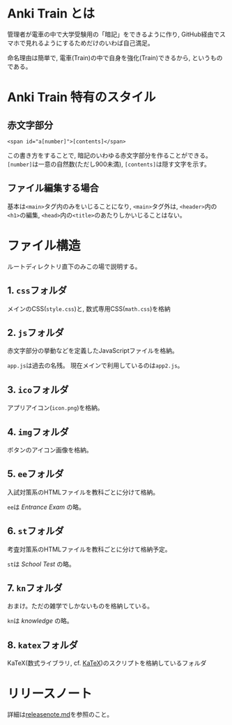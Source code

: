 # Anki Train とは

管理者が電車の中で大学受験用の「暗記」をできるように作り, GitHub経由でスマホで見れるようにするためだけのいわば自己満足。

命名理由は簡単で, 電車(Train)の中で自身を強化(Train)できるから, というものである。

# Anki Train 特有のスタイル

## 赤文字部分
```<span id="a[number]">[contents]</span>```

この書き方をすることで, 暗記のいわゆる赤文字部分を作ることができる。`[number]`は一意の自然数(ただし900未満), `[contents]`は隠す文字を示す。

## ファイル編集する場合

基本は`<main>`タグ内のみをいじることになり, `<main>`タグ外は, `<header>`内の`<h1>`の編集, `<head>`内の`<title>`のあたりしかいじることはない。

# ファイル構造

ルートディレクトリ直下のみこの場で説明する。

## 1. `css`フォルダ
メインのCSS(`style.css`)と, 数式専用CSS(`math.css`)を格納

## 2. `js`フォルダ
赤文字部分の挙動などを定義したJavaScriptファイルを格納。

`app.js`は過去の名残。
現在メインで利用しているのは`app2.js`。

## 3. `ico`フォルダ
アプリアイコン(`icon.png`)を格納。

## 4. `img`フォルダ
ボタンのアイコン画像を格納。

## 5. `ee`フォルダ
入試対策系のHTMLファイルを教科ごとに分けて格納。

`ee`は *Entrance Exam* の略。

## 6. `st`フォルダ
考査対策系のHTMLファイルを教科ごとに分けて格納予定。

`st`は *School Test* の略。

## 7. `kn`フォルダ
おまけ。ただの雑学でしかないものを格納している。

`kn`は *knowledge* の略。

## 8. `katex`フォルダ
KaTeX(数式ライブラリ, cf. [KaTeX](https://katex.org/))のスクリプトを格納しているフォルダ

# リリースノート

詳細は[releasenote.md](./releasenote.md)を参照のこと。
